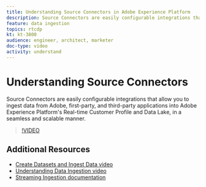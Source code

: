```yaml
---
title: Understanding Source Connectors in Adobe Experience Platform
description: Source Connectors are easily configurable integrations that allow you to ingest data from Adobe, first-party, and third-party applications into Adobe Experience Platform's Real-time Customer Profile and Data Lake, in a seamless and scalable manner.
feature: data ingestion
topics: rtcdp
kt: kt-3800
audience: engineer, architect, marketer
doc-type: video
activity: understand
---
```


# Understanding Source Connectors

Source Connectors are easily configurable integrations that allow you to ingest data from Adobe, first-party, and third-party applications into Adobe Experience Platform's Real-time Customer Profile and Data Lake, in a seamless and scalable manner.

>[!VIDEO](https://video.tv.adobe.com/v/29694?quality=12)

## Additional Resources

* [Create Datasets and Ingest Data video](create-datasets-and-ingest-data.md)
* [Understanding Data Ingestion video](understanding-data-ingestion.md)
* [Streaming Ingestion documentation](https://www.adobe.io/apis/experienceplatform/home/data-ingestion/data-ingestion-services.html#!api-specification/markdown/narrative/technical_overview/streaming_ingest/streaming_ingest_overview.md)

